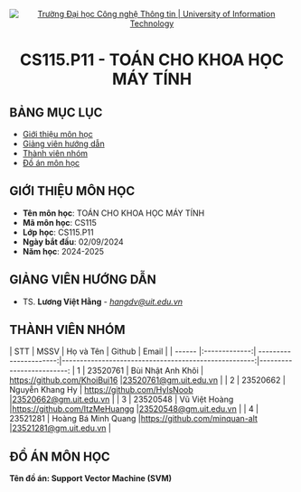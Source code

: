 <p align="center">
  <a href="https://www.uit.edu.vn/" title="Trường Đại học Công nghệ Thông tin" style="border: 5;">
    <img src="https://i.imgur.com/WmMnSRt.png" alt="Trường Đại học Công nghệ Thông tin | University of Information Technology">
  </a>
</p>

<!-- Title -->
<h1 align="center"><b>CS115.P11 - TOÁN CHO KHOA HỌC MÁY TÍNH</b></h1>



## BẢNG MỤC LỤC
* [ Giới thiệu môn học](#gioithieumonhoc)
* [ Giảng viên hướng dẫn](#giangvien)
* [ Thành viên nhóm](#thanhvien)
* [ Đồ án môn học](#doan)
## GIỚI THIỆU MÔN HỌC
<a name="gioithieumonhoc"></a>
* **Tên môn học**: TOÁN CHO KHOA HỌC MÁY TÍNH
* **Mã môn học**: CS115
* **Lớp học**: CS115.P11
* **Ngày bắt đầu**: 02/09/2024
* **Năm học**: 2024-2025

## GIẢNG VIÊN HƯỚNG DẪN
<a name="giangvien"></a>
* TS. **Lương Việt Hằng** - *hangdv@uit.edu.vn*

## THÀNH VIÊN NHÓM
<a name="thanhvien"></a>
| STT    | MSSV          | Họ và Tên              | Github                                               | Email                   |
| ------ |:-------------:| ----------------------:|-----------------------------------------------------:|-------------------------:
| 1      | 23520761      | Bùi Nhật Anh Khôi      | https://github.com/KhoiBui16                         |23520761@gm.uit.edu.vn   |
| 2      | 23520662      | Nguyễn Khang Hy        | https://github.com/HyIsNoob	                         |23520662@gm.uit.edu.vn   |
| 3      | 23520548      | Vũ Việt Hoàng          |https://github.com/ItzMeHuangg                        |23520548@gm.uit.edu.vn   |
| 4      | 23521281      | Hoàng Bá Minh Quang    |https://github.com/minquan-alt                        |23521281@gm.uit.edu.vn   |

## ĐỒ ÁN MÔN HỌC
<a name="doan"></a>
 **Tên đồ án: Support Vector Machine (SVM)**
